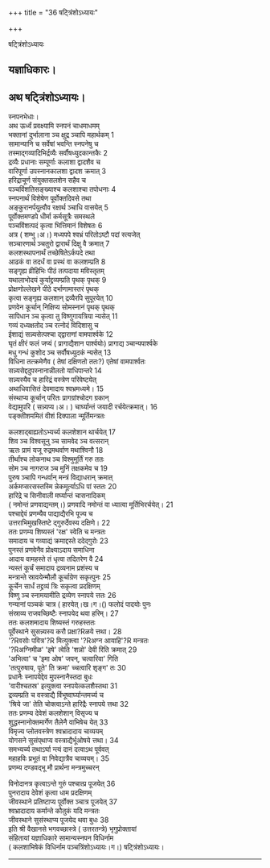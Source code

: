 +++
title = "36 षट्त्रिंशोऽध्यायः"

+++





षट्त्रिंशोऽध्यायः  




  
यज्ञाधिकारः।  
-----------------------  
अथ षट्त्रिंशोऽध्यायः।  
-----------------------  
स्नपनभेधाः।  
अथ ऊर्ध्वं प्रवक्ष्यामि स्नपनं चाधमाधमम्  
भक्तानां दुर्भालाना ञ्च क्षुद्र ञ्चापि महार्थकम् 1  
सामान्यानि च सर्वेषां भवन्ति स्नपनेषु च  
तस्माद्गव्यादिभिर्द्रव्यैः सर्वौषध्युदकान्तकैः 2  
द्रव्यैः प्रधानाः सम्पूर्णाः कलाशा द्वादशैव च  
वारिपूर्णा उपस्नानकालशा द्वादश क्रमात् 3  
हरिद्राचूर्ण संयुक्तसलशेन सहैव च  
पञ्चविंशतिसङ्ख्याश्च कलशाश्चा तपोधनाः 4  
स्नपनार्थं विशेषेण पूर्वोक्तदिवसे तथा  
अङ्कुरानर्पयुत्वौव रक्षार्थ ञ्चाधि वासयेत् 5  
पूर्वोक्तमण्डपे धीर्मा कर्मसूत्रैः समस्थले  
पञ्चविंशत्पदं कृत्वा भित्तिमानं विशेषतः 6  
अत्र ( शम्भु।अ।) मध्यपपे श्वभ्रं परितोऽष्टौ पदां स्त्यजेत्  
सञ्चारणार्थ ञ्चतुरो द्वारार्थं दिक्षु वै क्रमात् 7  
कलशस्थापनार्थं तच्छेषितेऽर्कपदे तथा  
आढकं वा तदर्धं वा प्रस्थं वा कलशम्प्रति 8  
सङ्गृह्य व्रीहिभिः पीठं तत्पदाया मविस्तृतम्  
यथालाभोदयं कुर्याद्द्रव्यम्प्रति पृथक् पृथक् 9  
प्रोक्षणोल्लेखने पीठे दर्भाणामास्तरं पृथक्  
कृत्वा सङ्गृह्य कलशान् द्रव्यैरपि सुपूरयेत् 10  
प्रणवेन कूर्चान् निक्षिप्य सोमस्नानं पृथक् पृथक्  
सापिधान ञ्च कृत्वा तु विष्णुगायत्रिया न्यसेत् 11  
गव्यं दध्यक्षतोद ञ्च रत्नोदं विदिशासु च  
ईशाद्यं सन्न्यसेत्पश्चा द्द्वाराणां वामपार्श्वके 12  
घृतं क्षीरं फलं जप्यं ( प्रागाद्यैशान पार्श्वयोः) प्रागाद्य ञ्चान्यपार्श्वके  
मधु गन्धं कुशोद ञ्च सर्वौषध्युदकं न्यसेत् 13  
विधिना तत्क्रमेणैव ( तेषां दक्षिणतो ततः?) एतेषां वामपार्श्वतः  
सन्न्यसेद्ददुपस्नानान्नीलतो याधिपान्तरे 14  
सन्न्यस्यैव च हारिद्रं वस्त्रेण परिवेष्टयेत्  
अथाधिवासितं देवमादाय श्वभ्रमध्यमे। 15  
संस्थाप्य कूर्चान् परितः प्रागग्रांश्चोदग ग्रकान्  
वेद्यामुपरि ( सन्न्यप्य।अ। ) चार्घ्यान्तं जयादी रर्चयेत्क्रमात्। 16  
पङ्क्तीशममितं वीशं दिक्पाला न्मूर्तिमन्त्रतः  
  
  
कलशाद्बाह्यतोऽभ्यर्च्य कलशेशान थार्चयेत् 17  
शिव ञ्च विश्वसूनु ञ्च सामवेद ञ्च वत्सरान्  
ऋतः प्रामं यजू रुद्रमथर्वाण मथाश्विनौ 18  
तीर्थांश्च लोकनाथ ञ्च विश्मुमूर्तिं गरु ततः  
सोम ञ्च नागराज ञ्च मुनिं तक्षकमेव च 19  
पुरुष ञ्चापि गन्धर्वान् मन्त्रं विद्याधरान् क्रमात्  
अर्कमप्सरसस्तस्मि न्नेकमूर्त्याऽधि पां स्ततः 20  
हारिद्रे च सिनीवाली मर्घ्यान्तं चासनादिकम्  
( नमोन्तं प्रणवाद्यन्तम्।) प्रणवादि नमोन्तं वा ध्यात्वा मूर्तिभिरर्चयेत्। 21  
पश्चाद्देवं प्रणम्यैव पाद्याद्यैरभि पूज्य च  
उत्तराभिमुखस्तिष्टे द्गुरुर्देवस्य दक्षिणे। 22  
ततः प्रणम्य शिष्यस्तं 'रक्ष' स्वेति च मन्त्रतः  
समादाय च गव्याद्यं क्रमाद्दस्ते ददेद्गुरोः 23  
पुनस्तं प्रणवेनैव प्रोक्ष्याऽदाय समाधिना  
आदाय वामहस्ते तं धृत्वा तदितरेण वै 24  
न्यस्तं कूर्चं समादाय द्रव्यनाम प्रशंस्य च  
मन्त्रान्ते स्रावयेन्मौलौ कूर्चाग्रेण सकृत्पुनः 25  
कूर्चेन सार्धं तद्द्रव्यं त्रिः सकृत्वा प्रदक्षिणम्  
विष्णु ञ्च स्नामयामीति द्रव्येण स्नापये त्ततः 26  
गन्यानां पञ्चकं चात्र ( हारयेत्।ख।ग।() फलोदं पादयोः पुनः  
संस्राव्य राजवच्छिष्टैः स्नापयेद थवा हरिम्। 27  
ततः कलशमादाय शिष्यस्तं गरुहस्ततः  
पूर्वेस्थाने सुसन्न्यस्य करौ प्रक्षा?Rळये त्तथा। 28  
'?Rवसोः पवित्र'?R मित्युक्त्वा '?Rअग्न आयाहि'?R मन्त्रतः  
'?Rअग्निमीळ' 'इषे' त्वेति 'शन्नो' देवी रिति क्रमात् 29  
'अभित्वा' च 'इमा ओष' जपन्, चत्वारिवा' गिति  
'तत्पुरुषाय, पूते' ति क्रमा' च्चत्वारि शृङ्ग' तः 30  
प्रधानैः स्नापयेद्देव मुपस्नानैस्तदा बुधः  
'वारीश्चतस्र' इत्युक्त्वा स्नपयेत्कलशैस्तथा 31  
द्रव्यम्प्रति च वस्त्राद्यै र्विभूष्वार्घ्यान्तमर्च्य च  
'श्रिये जा' तेति चोक्त्वाऽन्ते हारिद्रैः स्नापये त्तथा 32  
ततः प्रणम्य देवेशं कलशेशान् विसृज्य च  
शुद्धस्नानोक्तमार्गेण तैलेनै वाभिषेच येत् 33  
विमृज्य प्लोतवस्त्रेण श्वभ्रादादाय चाव्ययम्  
योगसने सुसंप्‌थाप्य वस्त्राद्यैर्भूओषये त्तथा। 34  
समभ्यर्च्य तथाऽर्घा न्त्यं दानं दत्वाऽथ पूर्ववत्  
महाहविः प्रभूतं वा निवेद्यात्रैव चाव्ययम्। 35  
प्रणम्य दण्डवद्भू मौ प्रार्थना मन्त्रमुच्चरन्  
  
  
विनोदानत्र कृत्वाऽन्ते गुरुं पश्चात्प्र पूजयेत् 36  
पुनरादाय देवेशं कृत्वा धाम प्रदक्षिणम्  
जीवस्थाने प्रतिष्टाप्य पूर्वोक्त ञ्चात्र पूजयेत् 37  
श्वभ्रादादाय कर्मान्ते कौतुकं यदि मन्त्रतः  
जीवस्थाने सुसंस्थाप्य पूजयेद थवा बुधः 38  
इति श्री वैखानसे भगवच्छास्त्रे ( उत्तरतन्त्रे) भृगुप्रोक्तायां  
संहितायां यज्ञाधिकारे सामान्यस्नपन विधिर्नाम  
( कलशाभिषेकं विधिर्नाम पञ्चत्रिंशोऽध्यायः।ग।) षट्त्रिंशोऽध्यायः।  

------------------------------------------------------------------------
